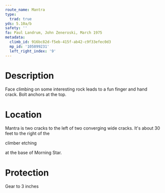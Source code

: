 ```yaml
---
route_name: Mantra
type:
  trad: true
yds: 5.10a/b
safety: ''
fa: Paul Landrum, John Zeneroski, March 1975
metadata:
  climb_id: 916bc82d-f5eb-415f-ab42-c9f33efec0d3
  mp_id: '105899231'
  left_right_index: '9'
---
```

# Description
Face climbing on some interesting rock leads to a fun finger and hand crack. Bolt anchors at the top.

# Location
Mantra is two cracks to the left of two converging wide cracks. It's about 30 feet to the right of the

climber etching

at the base of Morning Star.

# Protection
Gear to 3 inches
